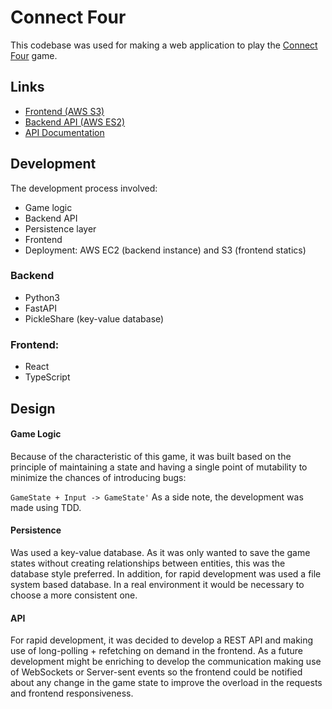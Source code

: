 # Connect Four

This codebase was used for making a web application to play the [Connect Four](https://en.wikipedia.org/wiki/Connect_Four) game.

## Links

* [Frontend (AWS S3)](http://connect-four-pepi.s3-website-us-east-1.amazonaws.com/)
* [Backend API (AWS ES2)](http://ec2-54-87-213-213.compute-1.amazonaws.com:8000)
* [API Documentation](http://ec2-54-87-213-213.compute-1.amazonaws.com:8000/docs)

## Development
The development process involved:
* Game logic
* Backend API
* Persistence layer
* Frontend
* Deployment: AWS EC2 (backend instance) and S3 (frontend statics)

### Backend
* Python3
* FastAPI
* PickleShare (key-value database)

### Frontend:
* React
* TypeScript


## Design

#### Game Logic
Because of the characteristic of this game, it was built based on the principle of maintaining a state and having a single point of mutability to minimize the chances of introducing bugs:

```GameState + Input -> GameState'```
As a side note, the development was made using TDD.

#### Persistence
Was used a key-value database. As it was only wanted to save the game states without creating relationships between entities, this was the database style preferred. In addition, for rapid development was used a file system based database. In a real environment it would be necessary to choose a more consistent one.

#### API
For rapid development, it was decided to develop a REST API and making use of long-polling + refetching on demand in the frontend. As a future development might be enriching to develop the communication making use of WebSockets or Server-sent events so the frontend could be notified about any change in the game state to improve the overload in the requests and frontend responsiveness.
